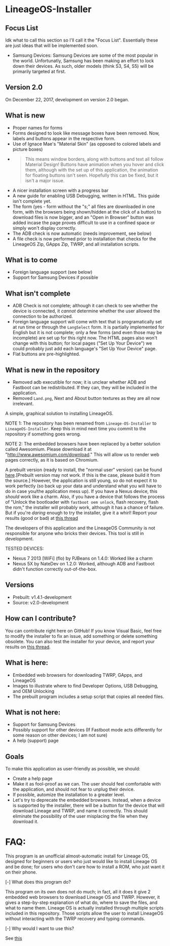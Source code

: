 
# LineageOS-Installer
## Focus List
Idk what to call this section so I'll call it the "Focus List". Essentially these are just ideas that will be implemented soon.

- Samsung Devices: 
Samsung Devices are some of the most popular in the world. Unfortunatly, Samsung has been making an effort to lock down their devices. As such, older models (think S3, S4, S5) will be primarily targeted at first. 

## Version 2.0
On December 22, 2017, development on version 2.0 began.
## What is new
- Proper names for forms
- Forms designed to look like message boxes have been removed. Now, labels and buttons appear in the respective form.
- Use of Ignace Mae's "Material Skin" (as opposed to colored labels and picture boxes)
- > This means window borders, along with buttons and text all follow Material Design! Buttons have animation when you hover and click them, although with the set up of this application, the animation for floating buttons isn't seen. Hopefully this can be fixed, but it isn't a major issue.
- A nicer installation screen with a progress bar
- A new guide for enabling USB Debugging, written in HTML. This guide isn't complete yet.
- The form (yes - form without the "s;" all files are downloaded in one form, with the browsers being shown/hidden at the click of a button) to download files is now bigger, and an "Open in Browser" button was added incase the page proves difficult to use in a confined space or simply won't display correctly.
- The ADB check is now automatic (needs improvement, see below)
- A file check is now performed prior to installation that checks for the LineageOS Zip, GApps Zip, TWRP, and all installation scripts.
## What is to come
- Foreign language support (see below)
- Support for Samsung Devices if possible
## What isn't complete
- ADB Check is not complete; although it can check to see whether the device is connected, it *cannot* determine whether the user allowed the connection to be authorized.
- Foreign language support will come with text that is programatically set at run time or through the `LangSelect` form. It is partially implemented for English but it is not complete; only a few forms (and even those may be incomplete) are set up for this right now. The HTML pages also won't change with this button; for local pages ("Set Up Your Device") we could probably just add each language's "Set Up Your Device" page. 
- Flat buttons are pre-highlighted.
## What is new in the repository
- Removed adb executible for now; it is unclear whether ADB and Fastboot can be redistributed. If they can, they will be included in the application.
- Removed `Land.png`, Next and About button textures as they are all now irrelevant.


A simple, graphical solution to installing LineageOS.

NOTE 1: The repository has been renamed from `Lineage-OS-Installer` to `LineageOS-Installer`. Keep this in mind next time you commit to the repository if something goes wrong.

NOTE 2: The embedded browsers have been replaced by a better solution called Awesomium. Please download it at "http://www.awesomium.com/download." This will allow us to render web pages correctly, as it is based on Chromium.

A prebuilt version (ready to install, the "normal user" version) can be found [here](https://github.com/PJBeans/LineageOS-Installer/releases).[Prebuilt version may not work. If this is the case, please build it from the source.] However, the application is still young, so do not expect it to work perfectly (so back up your data and understand what you will have to do in case you/the application mess up). If you have a Nexus device, this _should_ work like a charm. Also, if you have a device that follows the process of "Unlock the bootloader with `fastboot oem unlock`, flash recovery, flash the rom," the installer will probably work, although it has a chance of failure. But if you're _daring_ enough to try the installer, give it a whirl! Report your results (good or bad) at [this thread](https://forum.xda-developers.com/lineage/general/want-lineage-os-installer-t3529172)

The developers of this application and the LineageOS Community is not responsible for anyone who bricks their devices. This tool is still in development.

TESTED DEVICES:
 - Nexus 7 2013 [WiFi] (flo) by PJBeans on 1.4.0: Worked like a charm
 - Nexus 5X by NateDev on 1.2.0: Worked, although ADB and Fastboot didn't function correctly out-of-the-box.

## Versions
- Prebuilt: v1.4.1-development
- Source: v2.0-development

## How can I contribute?
You can contribute right here on GitHub! If you know Visual Basic, feel free to modify the installer to fix an issue, add something or delete something obsolete. You can also test the installer for your device, and report your results on [this thread](https://forum.xda-developers.com/lineage/general/want-lineage-os-installer-t3529172). 

## What is here:

- Embedded web browsers for downloading TWRP, GApps, and LineageOS
- Images to illustrate where to find Developer Options, USB Debugging, and OEM Unlocking
- The prebuilt program includes a setup script that copies all needed files.

## What is not here:
- Support for Samsung Devices
- Possibly support for other devices (If Fastboot mode acts differently for some reason on other devices; I am not sure)
- A help (support) page

## Goals
To make this application as user-friendly as possible, we should:
- Create a help page
- Make it as fool-proof as we can. The user should feel comfortable with the application, and should not fear to unplug their device.
- If possible, automize the installation to a greater level.
- Let's try to deprecate the embedded browsers. Instead, when a device is supported by the installer, there will be a button for the device that will download Lineage and TWRP, and name it correctly. This should eliminate the possibility of the user misplacing the file when they download it.

# FAQ:

This program is an unofficial almost-automatic install for Lineage OS, designed for beginners or users who just would like to install Lineage OS and be done; for users who don't care how to install a ROM, who just want it on their phone.

[-] What does this program do?

This program on its own does not do much; in fact, all it does it give 2 embedded web browsers to download Lineage OS and TWRP. However, it gives a step-by-step explanation of what do, where to save the files, and what to name them. Lineage OS is actually installed through multiple scripts included in this repository. Those scripts allow the user to install LineageOS without interacting with the TWRP recovery and typing commands.

[-] Why would I want to use this?

See [this](https://github.com/PJBeans/LineageOS-Installer/wiki/Who-is-this-program-for%3F)

